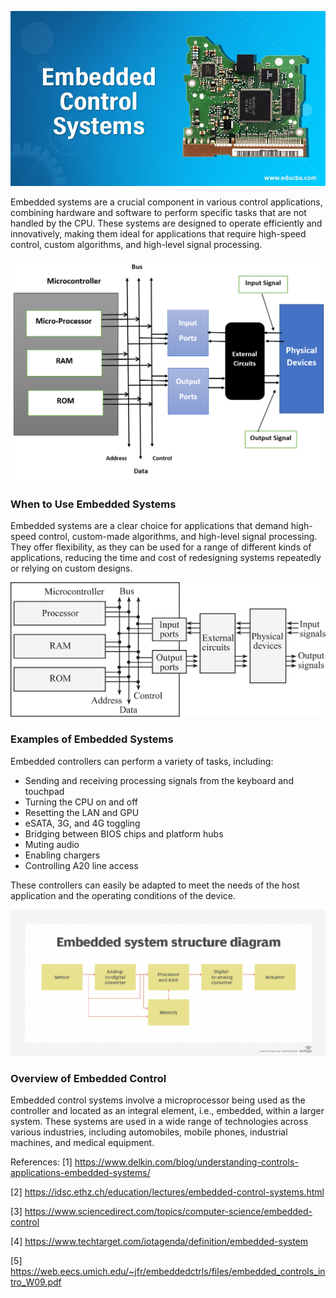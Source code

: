 ![image](1.jpg)

Embedded systems are a crucial component in various control applications, combining hardware and software to perform specific tasks that are not handled by the CPU. These systems are designed to operate efficiently and innovatively, making them ideal for applications that require high-speed control, custom algorithms, and high-level signal processing.

![image](2.png)

### When to Use Embedded Systems
Embedded systems are a clear choice for applications that demand high-speed control, custom-made algorithms, and high-level signal processing. They offer flexibility, as they can be used for a range of different kinds of applications, reducing the time and cost of redesigning systems repeatedly or relying on custom designs.

![image](3.png)


### Examples of Embedded Systems
Embedded controllers can perform a variety of tasks, including:

- Sending and receiving processing signals from the keyboard and touchpad
- Turning the CPU on and off
- Resetting the LAN and GPU
- eSATA, 3G, and 4G toggling
- Bridging between BIOS chips and platform hubs
- Muting audio
- Enabling chargers
- Controlling A20 line access

These controllers can easily be adapted to meet the needs of the host application and the operating conditions of the device.

![image](4.png)


### Overview of Embedded Control
Embedded control systems involve a microprocessor being used as the controller and located as an integral element, i.e., embedded, within a larger system. These systems are used in a wide range of technologies across various industries, including automobiles, mobile phones, industrial machines, and medical equipment.


References:
[1] https://www.delkin.com/blog/understanding-controls-applications-embedded-systems/

[2] https://idsc.ethz.ch/education/lectures/embedded-control-systems.html

[3] https://www.sciencedirect.com/topics/computer-science/embedded-control

[4] https://www.techtarget.com/iotagenda/definition/embedded-system

[5] https://web.eecs.umich.edu/~jfr/embeddedctrls/files/embedded_controls_intro_W09.pdf
